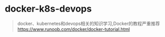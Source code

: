 # docker-k8s-devops

> docker、kubernetes和devops相关的知识学习,Docker的教程严重推荐 https://www.runoob.com/docker/docker-tutorial.html


